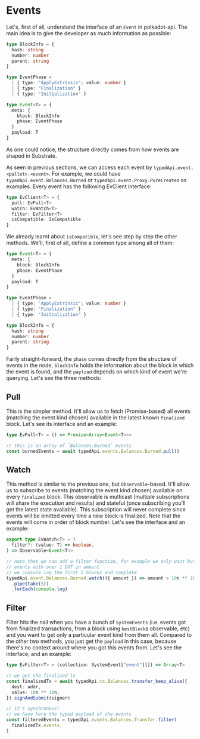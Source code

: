 # Events

Let's, first of all, understand the interface of an `Event` in polkadot-api. The main idea is to give the developer as much information as possible:

```ts
type BlockInfo = {
  hash: string
  number: number
  parent: string
}

type EventPhase =
  | { type: "ApplyExtrinsic"; value: number }
  | { type: "Finalization" }
  | { type: "Initialization" }

type Event<T> = {
  meta: {
    block: BlockInfo
    phase: EventPhase
  }
  payload: T
}
```

As one could notice, the structure directly comes from how events are shaped in Substrate.

As seen in previous sections, we can access each event by `typedApi.event.<pallet>.<event>`. For example, we could have `typedApi.event.Balances.Burned` or `typedApi.event.Proxy.PureCreated` as examples. Every event has the following EvClient interface:

```ts
type EvClient<T> = {
  pull: EvPull<T>
  watch: EvWatch<T>
  filter: EvFilter<T>
  isCompatible: IsCompatible
}
```

We already learnt about `isCompatible`, let's see step by step the other methods. We'll, first of all, define a common type among all of them:

```ts
type Event<T> = {
  meta: {
    block: BlockInfo
    phase: EventPhase
  }
  payload: T
}

type EventPhase =
  | { type: "ApplyExtrinsic"; value: number }
  | { type: "Finalization" }
  | { type: "Initialization" }

type BlockInfo = {
  hash: string
  number: number
  parent: string
}
```

Fairly straight-forward, the `phase` comes directly from the structure of events in the node, `blockInfo` holds the information about the block in which the event is found, and the `payload` depends on which kind of event we're querying. Let's see the three methods:

## Pull

This is the simpler method. It'll allow us to fetch (Promise-based) all events (matching the event kind chosen) available in the latest known `finalized` block. Let's see its interface and an example:

```ts
type EvPull<T> = () => Promise<Array<Event<T>>>

// this is an array of `Balances.Burned` events
const burnedEvents = await typedApi.events.Balances.Burned.pull()
```

## Watch

This method is similar to the previous one, but `Observable`-based. It'll allow us to subscribe to events (matching the event kind chosen) available on every `finalized` block. This observable is multicast (multiple subscriptions will share the execution and results) and stateful (once subscribing you'll get the latest state available). This subscription will never complete since events will be emitted every time a new block is finalized. Note that the events will come in order of block number. Let's see the interface and an example:

```ts
export type EvWatch<T> = (
  filter?: (value: T) => boolean,
) => Observable<Event<T>>

// note that we can add a filter function, for example we only want burned
// events with over 1 DOT in amount
// we console.log the first 5 blocks and complete
typedApi.event.Balances.Burned.watch(({ amount }) => amount > 10n ** 10n)
  .pipe(take(5))
  .forEach(console.log)
```

## Filter

Filter hits the nail when you have a bunch of `SystemEvents` (i.e. events got from finalized transactions, from a block using `bestBlock$` observable, etc) and you want to get only a particular event kind from them all. Compared to the other two methods, you just get the `payload` in this case, because there's no context around where you got this events from. Let's see the interface, and an example:

```ts
type EvFilter<T> = (collection: SystemEvent["event"][]) => Array<T>

// we get the finalized tx
const finalizedTx = await typedApi.tx.Balances.transfer_keep_alive({
  dest: addr,
  value: 10n ** 10n,
}).signAndSubmit(signer)

// it's synchronous!
// we have here the typed payload of the events
const filteredEvents = typedApi.events.Balances.Transfer.filter(
  finalizedTx.events,
)
```
